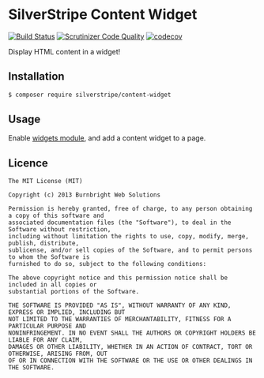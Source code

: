 # SilverStripe Content Widget

[![Build Status](https://travis-ci.org/silverstripe/silverstripe-content-widget.svg?branch=master)](https://travis-ci.org/silverstripe/silverstripe-content-widget)
[![Scrutinizer Code Quality](https://scrutinizer-ci.com/g/silverstripe/silverstripe-content-widget/badges/quality-score.png?b=master)](https://scrutinizer-ci.com/g/silverstripe/silverstripe-content-widget/?branch=master)
[![codecov](https://codecov.io/gh/silverstripe/silverstripe-content-widget/branch/master/graph/badge.svg)](https://codecov.io/gh/silverstripe/silverstripe-content-widget)

Display HTML content in a widget!

## Installation

```sh
$ composer require silverstripe/content-widget
```

## Usage

Enable [widgets module](https://github.com/silverstripe/silverstripe-widgets), and add a content
widget to a page.

## Licence

```
The MIT License (MIT)

Copyright (c) 2013 Burnbright Web Solutions

Permission is hereby granted, free of charge, to any person obtaining a copy of this software and
associated documentation files (the "Software"), to deal in the Software without restriction,
including without limitation the rights to use, copy, modify, merge, publish, distribute,
sublicense, and/or sell copies of the Software, and to permit persons to whom the Software is
furnished to do so, subject to the following conditions:

The above copyright notice and this permission notice shall be included in all copies or
substantial portions of the Software.

THE SOFTWARE IS PROVIDED "AS IS", WITHOUT WARRANTY OF ANY KIND, EXPRESS OR IMPLIED, INCLUDING BUT
NOT LIMITED TO THE WARRANTIES OF MERCHANTABILITY, FITNESS FOR A PARTICULAR PURPOSE AND
NONINFRINGEMENT. IN NO EVENT SHALL THE AUTHORS OR COPYRIGHT HOLDERS BE LIABLE FOR ANY CLAIM,
DAMAGES OR OTHER LIABILITY, WHETHER IN AN ACTION OF CONTRACT, TORT OR OTHERWISE, ARISING FROM, OUT
OF OR IN CONNECTION WITH THE SOFTWARE OR THE USE OR OTHER DEALINGS IN THE SOFTWARE.
```
